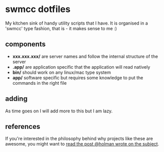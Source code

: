 # swmcc dotfiles

My kitchen sink of handy utility scripts that I have. 
It is organised in a 'swmcc' type fashion, that is - it makes sense to me :)

## components

- **xxx.xxx.xxx/** are server names and follow the internal structure of the server
- **.app/** are application specific that the application will read natively
- **bin/** should work on any linux/mac type system 
- **app/** software specific but requires some knowledge to put the commands in the right file

## adding

As time goes on I will add more to this but I am lazy.

## references 

If you're interested in the philosophy behind why projects like these are
awesome, you might want to [read the post @holman wrote on the
subject](http://zachholman.com/2010/08/dotfiles-are-meant-to-be-forked/).

